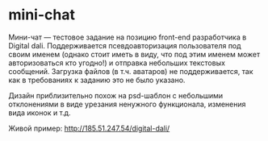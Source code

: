 # mini-chat

Мини-чат — тестовое задание на позицию front-end разработчика в Digital dali. Поддерживается псевдоавторизация пользователя под своим именем (однако стоит иметь в виду, что под этим именем может авторизоваться кто угодно!) и отправка небольших текстовых сообщений. Загрузка файлов (в т.ч. аватаров) не поддерживается, так как в требованиях к заданию это не было указано.

Дизайн приблизительно похож на psd-шаблон с небольшими отклонениями в виде урезания ненужного функционала, изменения вида иконок и т.д.

Живой пример: http://185.51.247.54/digital-dali/